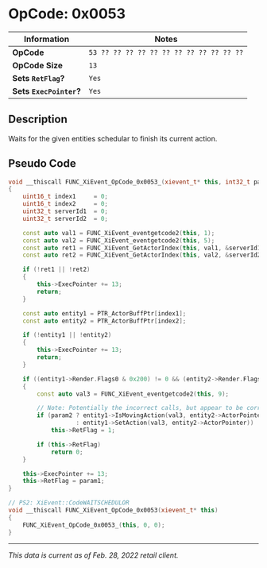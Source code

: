 # OpCode: 0x0053

| Information               | Notes |
|---                        |---    |
| **OpCode**                | `53 ?? ?? ?? ?? ?? ?? ?? ?? ?? ?? ?? ??` |
| **OpCode Size**           | `13`  |
| **Sets `RetFlag`?**       | `Yes` |
| **Sets `ExecPointer`?**   | `Yes` |

## Description

Waits for the given entities schedular to finish its current action.

## Pseudo Code

```cpp
void __thiscall FUNC_XiEvent_OpCode_0x0053_(xievent_t* this, int32_t param1, int32_t param2)
{
    uint16_t index1     = 0;
    uint16_t index2     = 0;
    uint32_t serverId1  = 0;
    uint32_t serverId2  = 0;

    const auto val1 = FUNC_XiEvent_eventgetcode2(this, 1);
    const auto val2 = FUNC_XiEvent_eventgetcode2(this, 5);
    const auto ret1 = FUNC_XiEvent_GetActorIndex(this, val1, &serverId1, &index1);
    const auto ret2 = FUNC_XiEvent_GetActorIndex(this, val2, &serverId2, &index2);

    if (!ret1 || !ret2)
    {
        this->ExecPointer += 13;
        return;
    }

    const auto entity1 = PTR_ActorBuffPtr[index1];
    const auto entity2 = PTR_ActorBuffPtr[index2];

    if (!entity1 || !entity2)
    {
        this->ExecPointer += 13;
        return;
    }

    if ((entity1->Render.Flags0 & 0x200) != 0 && (entity2->Render.Flags0 & 0x200) != 0)
    {
        const auto val3 = FUNC_XiEvent_eventgetcode2(this, 9);

        // Note: Potentially the incorrect calls, but appear to be correct..
        if (param2 ? entity1->IsMovingAction(val3, entity2->ActorPointer)
                   : entity1->SetAction(val3, entity2->ActorPointer))
            this->RetFlag = 1;

        if (this->RetFlag)
            return 0;
    }

    this->ExecPointer += 13;
    this->RetFlag = param1;
}

// PS2: XiEvent::CodeWAITSCHEDULOR
void __thiscall FUNC_XiEvent_OpCode_0x0053(xievent_t* this)
{
    FUNC_XiEvent_OpCode_0x0053_(this, 0, 0);
}
```

---

_This data is current as of Feb. 28, 2022 retail client._
